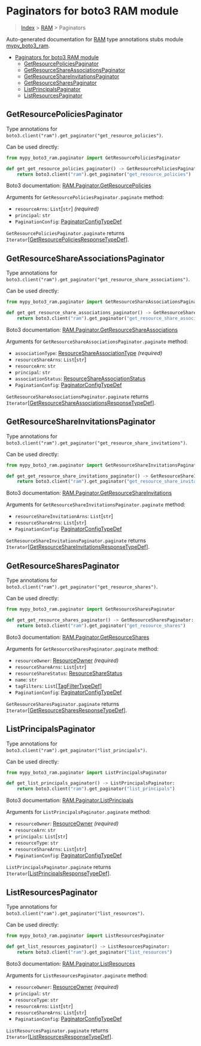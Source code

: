 # Paginators for boto3 RAM module

> [Index](../README.md) > [RAM](./README.md) > Paginators

Auto-generated documentation for
[RAM](https://boto3.amazonaws.com/v1/documentation/api/latest/reference/services/ram.html#RAM)
type annotations stubs module
[mypy_boto3_ram](https://pypi.org/project/mypy-boto3-ram/).

- [Paginators for boto3 RAM module](#paginators-for-boto3-ram-module)
  - [GetResourcePoliciesPaginator](#getresourcepoliciespaginator)
  - [GetResourceShareAssociationsPaginator](#getresourceshareassociationspaginator)
  - [GetResourceShareInvitationsPaginator](#getresourceshareinvitationspaginator)
  - [GetResourceSharesPaginator](#getresourcesharespaginator)
  - [ListPrincipalsPaginator](#listprincipalspaginator)
  - [ListResourcesPaginator](#listresourcespaginator)

## GetResourcePoliciesPaginator

Type annotations for
`boto3.client("ram").get_paginator("get_resource_policies")`.

Can be used directly:

```python
from mypy_boto3_ram.paginator import GetResourcePoliciesPaginator

def get_get_resource_policies_paginator() -> GetResourcePoliciesPaginator:
    return boto3.client("ram").get_paginator("get_resource_policies")
```

Boto3 documentation:
[RAM.Paginator.GetResourcePolicies](https://boto3.amazonaws.com/v1/documentation/api/latest/reference/services/ram.html#RAM.Paginator.GetResourcePolicies)

Arguments for `GetResourcePoliciesPaginator.paginate` method:

- `resourceArns`: `List`\[`str`\] *(required)*
- `principal`: `str`
- `PaginationConfig`:
  [PaginatorConfigTypeDef](https://vemel.github.io/boto3_stubs_docs/mypy_boto3_ram/type_defs.html#paginatorconfigtypedef)

`GetResourcePoliciesPaginator.paginate` returns
`Iterator`\[[GetResourcePoliciesResponseTypeDef](https://vemel.github.io/boto3_stubs_docs/mypy_boto3_ram/type_defs.html#getresourcepoliciesresponsetypedef)\].

## GetResourceShareAssociationsPaginator

Type annotations for
`boto3.client("ram").get_paginator("get_resource_share_associations")`.

Can be used directly:

```python
from mypy_boto3_ram.paginator import GetResourceShareAssociationsPaginator

def get_get_resource_share_associations_paginator() -> GetResourceShareAssociationsPaginator:
    return boto3.client("ram").get_paginator("get_resource_share_associations")
```

Boto3 documentation:
[RAM.Paginator.GetResourceShareAssociations](https://boto3.amazonaws.com/v1/documentation/api/latest/reference/services/ram.html#RAM.Paginator.GetResourceShareAssociations)

Arguments for `GetResourceShareAssociationsPaginator.paginate` method:

- `associationType`:
  [ResourceShareAssociationType](https://vemel.github.io/boto3_stubs_docs/mypy_boto3_ram/literals.html#resourceshareassociationtype)
  *(required)*
- `resourceShareArns`: `List`\[`str`\]
- `resourceArn`: `str`
- `principal`: `str`
- `associationStatus`:
  [ResourceShareAssociationStatus](https://vemel.github.io/boto3_stubs_docs/mypy_boto3_ram/literals.html#resourceshareassociationstatus)
- `PaginationConfig`:
  [PaginatorConfigTypeDef](https://vemel.github.io/boto3_stubs_docs/mypy_boto3_ram/type_defs.html#paginatorconfigtypedef)

`GetResourceShareAssociationsPaginator.paginate` returns
`Iterator`\[[GetResourceShareAssociationsResponseTypeDef](https://vemel.github.io/boto3_stubs_docs/mypy_boto3_ram/type_defs.html#getresourceshareassociationsresponsetypedef)\].

## GetResourceShareInvitationsPaginator

Type annotations for
`boto3.client("ram").get_paginator("get_resource_share_invitations")`.

Can be used directly:

```python
from mypy_boto3_ram.paginator import GetResourceShareInvitationsPaginator

def get_get_resource_share_invitations_paginator() -> GetResourceShareInvitationsPaginator:
    return boto3.client("ram").get_paginator("get_resource_share_invitations")
```

Boto3 documentation:
[RAM.Paginator.GetResourceShareInvitations](https://boto3.amazonaws.com/v1/documentation/api/latest/reference/services/ram.html#RAM.Paginator.GetResourceShareInvitations)

Arguments for `GetResourceShareInvitationsPaginator.paginate` method:

- `resourceShareInvitationArns`: `List`\[`str`\]
- `resourceShareArns`: `List`\[`str`\]
- `PaginationConfig`:
  [PaginatorConfigTypeDef](https://vemel.github.io/boto3_stubs_docs/mypy_boto3_ram/type_defs.html#paginatorconfigtypedef)

`GetResourceShareInvitationsPaginator.paginate` returns
`Iterator`\[[GetResourceShareInvitationsResponseTypeDef](https://vemel.github.io/boto3_stubs_docs/mypy_boto3_ram/type_defs.html#getresourceshareinvitationsresponsetypedef)\].

## GetResourceSharesPaginator

Type annotations for
`boto3.client("ram").get_paginator("get_resource_shares")`.

Can be used directly:

```python
from mypy_boto3_ram.paginator import GetResourceSharesPaginator

def get_get_resource_shares_paginator() -> GetResourceSharesPaginator:
    return boto3.client("ram").get_paginator("get_resource_shares")
```

Boto3 documentation:
[RAM.Paginator.GetResourceShares](https://boto3.amazonaws.com/v1/documentation/api/latest/reference/services/ram.html#RAM.Paginator.GetResourceShares)

Arguments for `GetResourceSharesPaginator.paginate` method:

- `resourceOwner`:
  [ResourceOwner](https://vemel.github.io/boto3_stubs_docs/mypy_boto3_ram/literals.html#resourceowner)
  *(required)*
- `resourceShareArns`: `List`\[`str`\]
- `resourceShareStatus`:
  [ResourceShareStatus](https://vemel.github.io/boto3_stubs_docs/mypy_boto3_ram/literals.html#resourcesharestatus)
- `name`: `str`
- `tagFilters`:
  `List`\[[TagFilterTypeDef](https://vemel.github.io/boto3_stubs_docs/mypy_boto3_ram/type_defs.html#tagfiltertypedef)\]
- `PaginationConfig`:
  [PaginatorConfigTypeDef](https://vemel.github.io/boto3_stubs_docs/mypy_boto3_ram/type_defs.html#paginatorconfigtypedef)

`GetResourceSharesPaginator.paginate` returns
`Iterator`\[[GetResourceSharesResponseTypeDef](https://vemel.github.io/boto3_stubs_docs/mypy_boto3_ram/type_defs.html#getresourcesharesresponsetypedef)\].

## ListPrincipalsPaginator

Type annotations for `boto3.client("ram").get_paginator("list_principals")`.

Can be used directly:

```python
from mypy_boto3_ram.paginator import ListPrincipalsPaginator

def get_list_principals_paginator() -> ListPrincipalsPaginator:
    return boto3.client("ram").get_paginator("list_principals")
```

Boto3 documentation:
[RAM.Paginator.ListPrincipals](https://boto3.amazonaws.com/v1/documentation/api/latest/reference/services/ram.html#RAM.Paginator.ListPrincipals)

Arguments for `ListPrincipalsPaginator.paginate` method:

- `resourceOwner`:
  [ResourceOwner](https://vemel.github.io/boto3_stubs_docs/mypy_boto3_ram/literals.html#resourceowner)
  *(required)*
- `resourceArn`: `str`
- `principals`: `List`\[`str`\]
- `resourceType`: `str`
- `resourceShareArns`: `List`\[`str`\]
- `PaginationConfig`:
  [PaginatorConfigTypeDef](https://vemel.github.io/boto3_stubs_docs/mypy_boto3_ram/type_defs.html#paginatorconfigtypedef)

`ListPrincipalsPaginator.paginate` returns
`Iterator`\[[ListPrincipalsResponseTypeDef](https://vemel.github.io/boto3_stubs_docs/mypy_boto3_ram/type_defs.html#listprincipalsresponsetypedef)\].

## ListResourcesPaginator

Type annotations for `boto3.client("ram").get_paginator("list_resources")`.

Can be used directly:

```python
from mypy_boto3_ram.paginator import ListResourcesPaginator

def get_list_resources_paginator() -> ListResourcesPaginator:
    return boto3.client("ram").get_paginator("list_resources")
```

Boto3 documentation:
[RAM.Paginator.ListResources](https://boto3.amazonaws.com/v1/documentation/api/latest/reference/services/ram.html#RAM.Paginator.ListResources)

Arguments for `ListResourcesPaginator.paginate` method:

- `resourceOwner`:
  [ResourceOwner](https://vemel.github.io/boto3_stubs_docs/mypy_boto3_ram/literals.html#resourceowner)
  *(required)*
- `principal`: `str`
- `resourceType`: `str`
- `resourceArns`: `List`\[`str`\]
- `resourceShareArns`: `List`\[`str`\]
- `PaginationConfig`:
  [PaginatorConfigTypeDef](https://vemel.github.io/boto3_stubs_docs/mypy_boto3_ram/type_defs.html#paginatorconfigtypedef)

`ListResourcesPaginator.paginate` returns
`Iterator`\[[ListResourcesResponseTypeDef](https://vemel.github.io/boto3_stubs_docs/mypy_boto3_ram/type_defs.html#listresourcesresponsetypedef)\].
